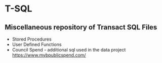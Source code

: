 # T-SQL
## Miscellaneous repository of Transact SQL Files
- Stored Procedures
- User Defined Functions
- Council Spend - additional sql used in the data project https://www.mybpublicspend.com/
